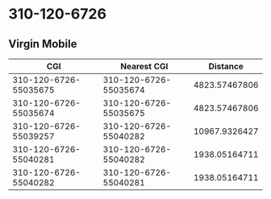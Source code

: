 # 310-120-6726
## Virgin Mobile


| CGI | Nearest CGI | Distance |
|-----|-------------|----------|
| 310-120-6726-55035675 | 310-120-6726-55035674 | 4823.57467806 |
| 310-120-6726-55035674 | 310-120-6726-55035675 | 4823.57467806 |
| 310-120-6726-55039257 | 310-120-6726-55040282 | 10967.9326427 |
| 310-120-6726-55040281 | 310-120-6726-55040282 | 1938.05164711 |
| 310-120-6726-55040282 | 310-120-6726-55040281 | 1938.05164711 |
